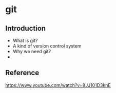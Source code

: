 # git
## Introduction
* What is git?
 * A kind of version control system
* Why we need git?
 * 

## Reference
<https://www.youtube.com/watch?v=8JJ101D3knE>
